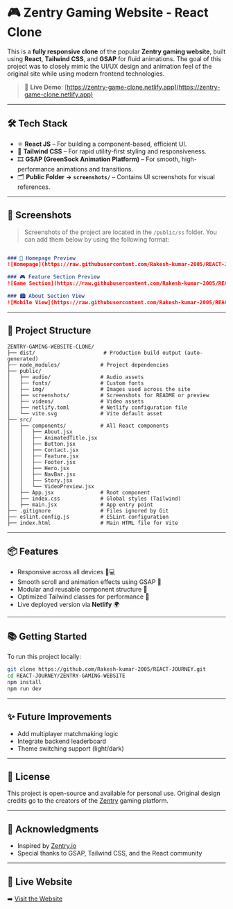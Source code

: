 # 🎮 Zentry Gaming Website - React Clone

This is a **fully responsive clone** of the popular **Zentry gaming website**, built using **React**, **Tailwind CSS**, and **GSAP** for fluid animations. The goal of this project was to closely mimic the UI/UX design and animation feel of the original site while using modern frontend technologies.

> 🚀 **Live Demo**: [https://zentry-game-clone.netlify.app](https://zentry-game-clone.netlify.app)

---

## 🛠️ Tech Stack

* ⚛️ **React JS** – For building a component-based, efficient UI.
* 🎨 **Tailwind CSS** – For rapid utility-first styling and responsiveness.
* 🎞️ **GSAP (GreenSock Animation Platform)** – For smooth, high-performance animations and transitions.
* 🗂️ **Public Folder → `screenshots/`** – Contains UI screenshots for visual references.

---

## 📸 Screenshots

> Screenshots of the project are located in the `/public/ss` folder.
> You can add them below by using the following format:

```markdown

### 🗼 Homepage Preview
![Homepage](https://raw.githubusercontent.com/Rakesh-kumar-2005/REACT-JOURNEY/main/ZENTRY-GAMING-WEBSITE/public/ss/ss1.png)

### 🎮 Feature Section Preview
![Game Section](https://raw.githubusercontent.com/Rakesh-kumar-2005/REACT-JOURNEY/main/ZENTRY-GAMING-WEBSITE/public/ss/ss2.png)

### 🏙️ About Section View
![Mobile View](https://raw.githubusercontent.com/Rakesh-kumar-2005/REACT-JOURNEY/main/ZENTRY-GAMING-WEBSITE/public/ss/ss3.png)
```

---

## 📁 Project Structure

```
ZENTRY-GAMING-WEBSITE-CLONE/
├── dist/                      # Production build output (auto-generated)
├── node_modules/             # Project dependencies
├── public/
│   ├── audio/                # Audio assets
│   ├── fonts/                # Custom fonts
│   ├── img/                  # Images used across the site
│   ├── screenshots/          # Screenshots for README or preview
│   ├── videos/               # Video assets
│   ├── netlify.toml          # Netlify configuration file
│   └── vite.svg              # Vite default asset
├── src/
│   ├── components/           # All React components
│   │   ├── About.jsx
│   │   ├── AnimatedTitle.jsx
│   │   ├── Button.jsx
│   │   ├── Contact.jsx
│   │   ├── Feature.jsx
│   │   ├── Footer.jsx
│   │   ├── Hero.jsx
│   │   ├── NavBar.jsx
│   │   ├── Story.jsx
│   │   └── VideoPreview.jsx
│   ├── App.jsx               # Root component
│   ├── index.css             # Global styles (Tailwind)
│   ├── main.jsx              # App entry point
├── .gitignore                # Files ignored by Git
├── eslint.config.js          # ESLint configuration
├── index.html                # Main HTML file for Vite

```

---

## 📦 Features

* Responsive across all devices 📱💻
* Smooth scroll and animation effects using GSAP 🔀
* Modular and reusable component structure 🧩
* Optimized Tailwind classes for performance 💨
* Live deployed version via **Netlify** 🌍

---

## 📚 Getting Started

To run this project locally:

```bash
git clone https://github.com/Rakesh-kumar-2005/REACT-JOURNEY.git
cd REACT-JOURNEY/ZENTRY-GAMING-WEBSITE
npm install
npm run dev
```

---

## ✨ Future Improvements

* Add multiplayer matchmaking logic
* Integrate backend leaderboard
* Theme switching support (light/dark)

---

## 📌 License

This project is open-source and available for personal use. Original design credits go to the creators of the [Zentry](https://zentry.io) gaming platform.

---

## 🙌 Acknowledgments

* Inspired by [Zentry.io](https://zentry.io)
* Special thanks to GSAP, Tailwind CSS, and the React community

---

## 🔗 Live Website

➡️ [Visit the Website](https://zentry-game-clone.netlify.app)
